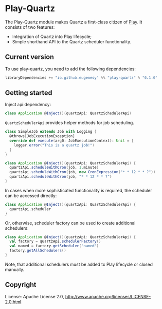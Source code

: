 # Play-Quartz

The Play-Quartz module makes Quartz a first-class citizen of [Play](https://www.playframework.com). It consists of two features:

- Integration of Quartz into Play lifecycle;
- Simple shorthand API to the Quartz scheduler functionality.

## Current version

To use play-quartz, you need to add the following dependencies:

```scala
libraryDependencies += "io.github.eugenesy" %% "play-quartz" % "0.1.0"
```

## Getting started

Inject api dependency:

```scala
class Application @Inject()(quartzApi: QuartzSchedulerApi)
```

`QuartzSchedulerApi` provides helper methods for job scheduling.

```scala
class SimpleJob extends Job with Logging {
  @throws[JobExecutionException]
  override def execute(arg0: JobExecutionContext): Unit = {
    logger.error("This is a quartz job!")
  }
}

class Application @Inject()(quartzApi: QuartzSchedulerApi) {
  quartzApi.scheduleWithCron(job, 1.minute)
  quartzApi.scheduleWithCron(job, new CronExpression("* * 12 * * ?"))
  quartzApi.scheduleWithCron(job, "* * 12 * * ?")
}
```

In cases when more sophisticated functionality is required, the scheduler can be accessed directly:

```scala
class Application @Inject()(quartzApi: QuartzSchedulerApi) {
  quartzApi.scheduler
}
```

Or, otherwise, scheduler factory can be used to create additional schedulers:

```scala
class Application @Inject()(quartzApi: QuartzSchedulerApi) {
  val factory = quartzApi.schedulerFactory()
  val named = factory.getScheduler("named")
  factory.getAllSchedulers()
}
```

Note, that additional schedulers must be added to Play lifecycle or closed manually. 

## Copyright

License: Apache License 2.0, http://www.apache.org/licenses/LICENSE-2.0.html
